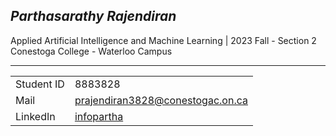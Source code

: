 ## ***Parthasarathy Rajendiran*** ##
Applied Artificial Intelligence and Machine Learning | 2023 Fall - Section 2  
Conestoga College - Waterloo Campus
___
<table>
<tr><td>Student ID</td><td>8883828</td></tr>
<tr><td>Mail</td><td><a href="mailto:prajendiran3828@conestogac.on.ca">prajendiran3828@conestogac.on.ca</a></td></tr>
<tr><td>LinkedIn</td><td><a href="https://www.linkedin.com/in/infopartha/">infopartha</a></td></tr>
</table>
